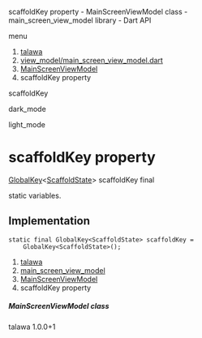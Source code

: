 




scaffoldKey property - MainScreenViewModel class - main\_screen\_view\_model library - Dart API







menu

1. [talawa](../../index.html)
2. [view\_model/main\_screen\_view\_model.dart](../../view_model_main_screen_view_model/view_model_main_screen_view_model-library.html)
3. [MainScreenViewModel](../../view_model_main_screen_view_model/MainScreenViewModel-class.html)
4. scaffoldKey property

scaffoldKey


dark\_mode

light\_mode




# scaffoldKey property


[GlobalKey](https://api.flutter.dev/flutter/widgets/GlobalKey-class.html)<[ScaffoldState](https://api.flutter.dev/flutter/material/ScaffoldState-class.html)>
scaffoldKey
final

static variables.


## Implementation

```
static final GlobalKey<ScaffoldState> scaffoldKey =
    GlobalKey<ScaffoldState>();
```

 


1. [talawa](../../index.html)
2. [main\_screen\_view\_model](../../view_model_main_screen_view_model/view_model_main_screen_view_model-library.html)
3. [MainScreenViewModel](../../view_model_main_screen_view_model/MainScreenViewModel-class.html)
4. scaffoldKey property

##### MainScreenViewModel class





talawa
1.0.0+1






